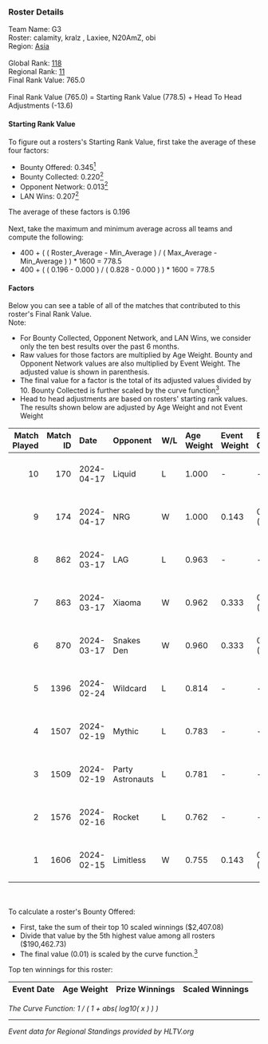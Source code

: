 ### Roster Details<br />
Team Name: G3<br />
Roster: calamity, kralz , Laxiee, N20AmZ, obi<br />
Region: [Asia]( ../standings_asia.md)<br />
<br />
Global Rank: [118](../standings_global.md)<br />
Regional Rank: [11]( ../standings_asia.md)<br />
Final Rank Value:  765.0<br />
<br />
Final Rank Value (765.0) = Starting Rank Value (778.5) + Head To Head Adjustments (-13.6)<br />

#### Starting Rank Value<br />
To figure out a rosters's Starting Rank Value, first take the average of these four factors:<br />
- Bounty Offered: 0.345[<sup>1</sup>](#table2)
- Bounty Collected: 0.220[<sup>2</sup>](#table1)
- Opponent Network: 0.013[<sup>2</sup>](#table1)
- LAN Wins: 0.207[<sup>2</sup>](#table1)

The average of these factors is 0.196<br />
<br />
Next, take the maximum and minimum average across all teams and compute the following:<br />
- 400 + ( ( Roster_Average - Min_Average ) / ( Max_Average - Min_Average ) ) * 1600 = 778.5
- 400 + ( ( 0.196 - 0.000 ) / ( 0.828 - 0.000 ) ) * 1600 = 778.5


#### Factors<br />
Below you can see a table of all of the matches that contributed to this roster's Final Rank Value.<br />
Note:<br />

- For Bounty Collected, Opponent Network, and LAN Wins, we consider only the ten best results over the past 6 months.
- Raw values for those factors are multiplied by Age Weight. Bounty and Opponent Network values are also multiplied by Event Weight. The adjusted value is shown in parenthesis.
- The final value for a factor is the total of its adjusted values divided by 10. Bounty Collected is further scaled by the curve function[<sup>3</sup>](#curveFunction)
- Head to head adjustments are based on rosters' starting rank values. The results shown below are adjusted by Age Weight and not Event Weight
<span id="table1"></span><br />


| Match Played | Match ID | Date       | Opponent         | W/L | Age Weight | Event Weight | Bounty Collected | Opponent Network | LAN Wins  | H2H Adj. | Roster                                    |
| -: | -: | :- | :- | :- | :- | :- | :- | :- | :- | -: | :- |
|           10 |      170 | 2024-04-17 | Liquid           | L   | 1.000      | -            | -                | -                | -         |    -1.81 | calamity, kralz , Laxiee, N20AmZ, obi     |
|            9 |      174 | 2024-04-17 | NRG              | W   | 1.000      | 0.143        | 0.007 (0.001)    | 0.633 (0.090)    | 0 (0.000) |    20.89 | calamity, kralz , Laxiee, N20AmZ, obi     |
|            8 |      862 | 2024-03-17 | LAG              | L   | 0.963      | -            | -                | -                | -         |    -8.28 | arviast, C4LLM3SU3, calamity, N20AmZ, obi |
|            7 |      863 | 2024-03-17 | Xiaoma           | W   | 0.962      | 0.333        | 0.005 (0.002)    | 0.045 (0.014)    | 1 (0.962) |     9.13 | arviast, C4LLM3SU3, calamity, N20AmZ, obi |
|            6 |      870 | 2024-03-17 | Snakes Den       | W   | 0.960      | 0.333        | 0.000 (0.000)    | 0.000 (0.000)    | 1 (0.960) |     3.78 | arviast, C4LLM3SU3, calamity, N20AmZ, obi |
|            5 |     1396 | 2024-02-24 | Wildcard         | L   | 0.814      | -            | -                | -                | -         |    -8.24 | C4LLM3SU3, calamity, Laxiee, N20AmZ, obi  |
|            4 |     1507 | 2024-02-19 | Mythic           | L   | 0.783      | -            | -                | -                | -         |   -11.70 | C4LLM3SU3, calamity, Laxiee, N20AmZ, obi  |
|            3 |     1509 | 2024-02-19 | Party Astronauts | L   | 0.781      | -            | -                | -                | -         |   -11.57 | C4LLM3SU3, calamity, Laxiee, N20AmZ, obi  |
|            2 |     1576 | 2024-02-16 | Rocket           | L   | 0.762      | -            | -                | -                | -         |   -14.25 | C4LLM3SU3, calamity, N20AmZ, obi, tmk     |
|            1 |     1606 | 2024-02-15 | Limitless        | W   | 0.755      | 0.143        | 0.001 (0.000)    | 0.201 (0.022)    | 0 (0.000) |     8.46 | C4LLM3SU3, calamity, N20AmZ, obi, tmk     |

<br />
<span id="table2"></span><br />
To calculate a roster's Bounty Offered:<br />

- First, take the sum of their top 10 scaled winnings ($2,407.08)
- Divide that value by the 5th highest value among all rosters ($190,462.73)
- The final value (0.01) is scaled by the curve function.[<sup>3</sup>](#curveFunction)

Top ten winnings for this roster:<br />

| Event Date | Age Weight | Prize Winnings | Scaled Winnings |
| :- | -: | :- | :- |


<span id="curveFunction"></span>_The Curve Function: 1 / ( 1 + abs( log10( x ) ) )_<br />

---
_Event data for Regional Standings provided by HLTV.org_<br />
